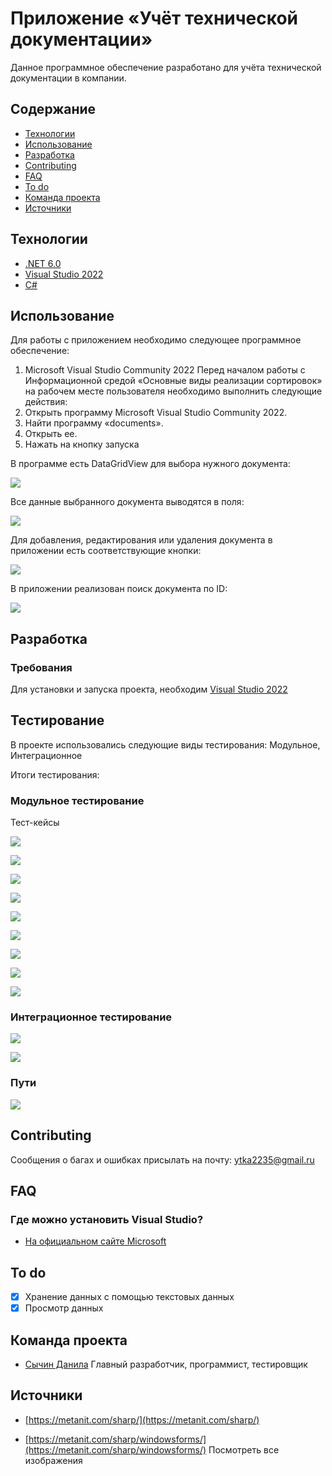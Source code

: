 Приложение «Учёт технической документации»
===
Данное программное обеспечение разработано для учёта технической документации в компании.

Содержание
-------
* [Технологии](#Технологии)
* [Использование](#Использование)
* [Разработка](#Разработка)
* [Contributing](#Contributing)
* [FAQ](#FAQ)
* [To do](#To-do)
* [Команда проекта](#Команда-проекта)
* [Источники](#Источники)

Технологии
-------
* [.NET 6.0](https://learn.microsoft.com/ru-ru/dotnet/welcome)
* [Visual Studio 2022](https://visualstudio.microsoft.com/ru/)
* [C#](https://learn.microsoft.com/ru-ru/dotnet/csharp/tour-of-csharp/)

Использование
-------
Для работы с приложением необходимо следующее программное обеспечение:

1. Microsoft Visual Studio Community 2022 Перед началом работы с Информационной средой «Основные виды реализации сортировок» на рабочем месте пользователя необходимо выполнить следующие действия:
2. Открыть программу Microsoft Visual Studio Community 2022.
3. Найти программу «documents».
4. Открыть ее.
5. Нажать на кнопку запуска

В программе есть DataGridView для выбора нужного документа:

![](https://github.com/Ytka2235/documents/blob/master/documents/File/%D0%B8%D1%81%D0%BF%D0%BE%D0%BB%D1%8C%D0%B7%D0%BE%D0%B2%D0%B0%D0%BD%D0%B8%D0%B51.png)

Все данные выбранного документа выводятся в поля:

![](https://github.com/Ytka2235/documents/blob/master/documents/File/%D0%B8%D1%81%D0%BF%D0%BE%D0%BB%D1%8C%D0%B7%D0%BE%D0%B2%D0%B0%D0%BD%D0%B8%D0%B52.png)

Для добавления, редактирования или удаления документа в приложении есть соответствующие кнопки:

![](https://github.com/Ytka2235/documents/blob/master/documents/File/%D0%B8%D1%81%D0%BF%D0%BE%D0%BB%D1%8C%D0%B7%D0%BE%D0%B2%D0%B0%D0%BD%D0%B8%D0%B53.png)

В приложении реализован поиск документа по ID:

![](https://github.com/Ytka2235/documents/blob/master/documents/File/%D0%B8%D1%81%D0%BF%D0%BE%D0%BB%D1%8C%D0%B7%D0%BE%D0%B2%D0%B0%D0%BD%D0%B8%D0%B54.png)

Разработка
-------
### Требования
Для установки и запуска проекта, необходим [Visual Studio 2022](https://visualstudio.microsoft.com/ru/)

Тестирование
-------
В проекте использовались следующие виды тестирования: Модульное, Интеграционное

Итоги тестирования:

### Модульное тестирование

Тест-кейсы

![](https://github.com/Ytka2235/documents/blob/master/documents/File/%D0%A2%D0%B5%D1%81%D1%82-%D0%BA%D0%B5%D0%B9%D1%811.png)

![](https://github.com/Ytka2235/documents/blob/master/documents/File/%D0%A2%D0%B5%D1%81%D1%82-%D0%BA%D0%B5%D0%B9%D1%812.png)

![](https://github.com/Ytka2235/documents/blob/master/documents/File/%D0%A2%D0%B5%D1%81%D1%82-%D0%BA%D0%B5%D0%B9%D1%813.png)

![](https://github.com/Ytka2235/documents/blob/master/documents/File/%D0%A2%D0%B5%D1%81%D1%82-%D0%BA%D0%B5%D0%B9%D1%814.png)

![](https://github.com/Ytka2235/documents/blob/master/documents/File/%D0%A2%D0%B5%D1%81%D1%82-%D0%BA%D0%B5%D0%B9%D1%815.png)

![](https://github.com/Ytka2235/documents/blob/master/documents/File/%D0%A2%D0%B5%D1%81%D1%82-%D0%BA%D0%B5%D0%B9%D1%816.png)

![](https://github.com/Ytka2235/documents/blob/master/documents/File/%D0%A2%D0%B5%D1%81%D1%82-%D0%BA%D0%B5%D0%B9%D1%817.png)

![](https://github.com/Ytka2235/documents/blob/master/documents/File/%D0%A2%D0%B5%D1%81%D1%82-%D0%BA%D0%B5%D0%B9%D1%818.png)

![](https://github.com/Ytka2235/documents/blob/master/documents/File/%D0%A2%D0%B5%D1%81%D1%82-%D0%BA%D0%B5%D0%B9%D1%818.png)

### Интеграционное тестирование


![](https://github.com/Ytka2235/documents/blob/master/documents/File/%D0%93%D1%80%D0%B0%D1%84.png)

![](https://github.com/Ytka2235/documents/blob/master/documents/File/%D0%BF%D0%BE%D1%8F%D1%81%D0%BD%D0%B5%D0%BD%D0%B8%D0%B5%20%D0%BA%20%D0%B3%D1%80%D0%B0%D1%84%D1%83.png)

### Пути

![](https://github.com/Ytka2235/documents/blob/master/documents/File/%D0%BF%D1%83%D1%82%D0%B8.png)

Contributing
-------
Сообщения о багах и ошибках присылать на почту: ytka2235@gmail.ru

FAQ
-------
### Где можно установить Visual Studio?
* [На официальном сайте Microsoft](https://visualstudio.microsoft.com/ru/)

To do
-------
- [x] Хранение данных с помощью текстовых данных
- [x] Просмотр данных

Команда проекта
-------
* [Сычин Данила](https://vk.com/ytka22it35) Главный разработчик, программист, тестировщик

Источники
-------

* [https://metanit.com/sharp/](https://metanit.com/sharp/)

* [https://metanit.com/sharp/windowsforms/](https://metanit.com/sharp/windowsforms/)
Посмотреть все изображения
